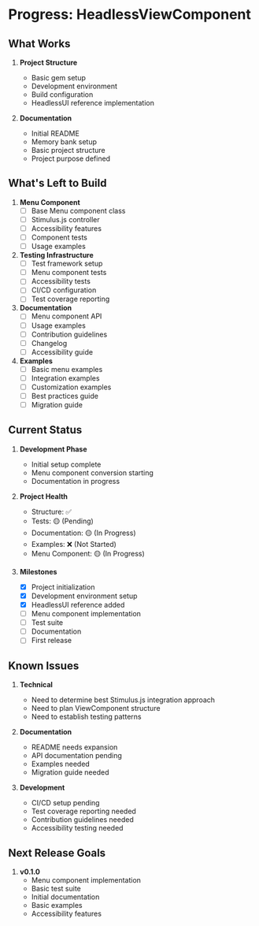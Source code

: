 # Progress: HeadlessViewComponent

## What Works
1. **Project Structure**
   - Basic gem setup
   - Development environment
   - Build configuration
   - HeadlessUI reference implementation

2. **Documentation**
   - Initial README
   - Memory bank setup
   - Basic project structure
   - Project purpose defined

## What's Left to Build
1. **Menu Component**
   - [ ] Base Menu component class
   - [ ] Stimulus.js controller
   - [ ] Accessibility features
   - [ ] Component tests
   - [ ] Usage examples

2. **Testing Infrastructure**
   - [ ] Test framework setup
   - [ ] Menu component tests
   - [ ] Accessibility tests
   - [ ] CI/CD configuration
   - [ ] Test coverage reporting

3. **Documentation**
   - [ ] Menu component API
   - [ ] Usage examples
   - [ ] Contribution guidelines
   - [ ] Changelog
   - [ ] Accessibility guide

4. **Examples**
   - [ ] Basic menu examples
   - [ ] Integration examples
   - [ ] Customization examples
   - [ ] Best practices guide
   - [ ] Migration guide

## Current Status
1. **Development Phase**
   - Initial setup complete
   - Menu component conversion starting
   - Documentation in progress

2. **Project Health**
   - Structure: ✅
   - Tests: 🟡 (Pending)
   - Documentation: 🟡 (In Progress)
   - Examples: ❌ (Not Started)
   - Menu Component: 🟡 (In Progress)

3. **Milestones**
   - [x] Project initialization
   - [x] Development environment setup
   - [x] HeadlessUI reference added
   - [ ] Menu component implementation
   - [ ] Test suite
   - [ ] Documentation
   - [ ] First release

## Known Issues
1. **Technical**
   - Need to determine best Stimulus.js integration approach
   - Need to plan ViewComponent structure
   - Need to establish testing patterns

2. **Documentation**
   - README needs expansion
   - API documentation pending
   - Examples needed
   - Migration guide needed

3. **Development**
   - CI/CD setup pending
   - Test coverage reporting needed
   - Contribution guidelines needed
   - Accessibility testing needed

## Next Release Goals
1. **v0.1.0**
   - Menu component implementation
   - Basic test suite
   - Initial documentation
   - Basic examples
   - Accessibility features 